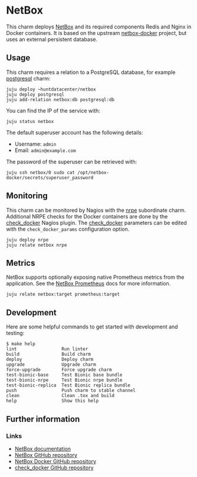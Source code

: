 # NetBox

This charm deploys [NetBox][netbox-docs] and its required components Redis and Nginx in Docker containers.
It is based on the upstream [netbox-docker][netbox-docker-github] project, but uses an external persistent database.

## Usage

This charm requires a relation to a PostgreSQL database, for example [postgresql][postgresql-charm] charm:

```
juju deploy ~huntdatacenter/netbox
juju deploy postgresql
juju add-relation netbox:db postgresql:db
```

You can find the IP of the service with:

```
juju status netbox
```

The default superuser account has the following details:

- Username: `admin`
- Email: `admin@example.com`

The password of the superuser can be retrieved with:

```
juju ssh netbox/0 sudo cat /opt/netbox-docker/secrets/superuser_password
```

## Monitoring

This charm can be monitored by Nagios with the [nrpe][nrpe-charm] subordinate charm.
Additional NRPE checks for the Docker containers are done by the [check_docker][check-docker-github] Nagios plugin.
The [check_docker][check-docker-github] parameters can be edited with the `check_docker_params` configuration option.

```
juju deploy nrpe
juju relate netbox nrpe
```

## Metrics

NetBox supports optionally exposing native Prometheus metrics from the application.
See the [NetBox Prometheus][netbox-prometheus] docs for more information.

```
juju relate netbox:target prometheus:target
```

## Development

Here are some helpful commands to get started with development and testing:

```
$ make help
lint                 Run linter
build                Build charm
deploy               Deploy charm
upgrade              Upgrade charm
force-upgrade        Force upgrade charm
test-bionic-base     Test Bionic base bundle
test-bionic-nrpe     Test Bionic nrpe bundle
test-bionic-replica  Test Bionic replica bundle
push                 Push charm to stable channel
clean                Clean .tox and build
help                 Show this help
```

## Further information

### Links

- [NetBox documentation][netbox-docs]
- [NetBox GitHub repository][netbox-github]
- [NetBox Docker GitHub repository][netbox-docker-github]
- [check_docker GitHub repository][netbox-docker-github]

[netbox-docs]: https://netbox.readthedocs.io/en/stable/
[netbox-prometheus]: https://netbox.readthedocs.io/en/stable/additional-features/prometheus-metrics/
[netbox-github]: https://github.com/netbox-community/netbox
[netbox-docker-github]: https://github.com/netbox-community/netbox-docker
[postgresql-charm]: https://jaas.ai/postgresql
[nrpe-charm]: https://jaas.ai/nrpe
[check-docker-github]: https://github.com/timdaman/check_docker
